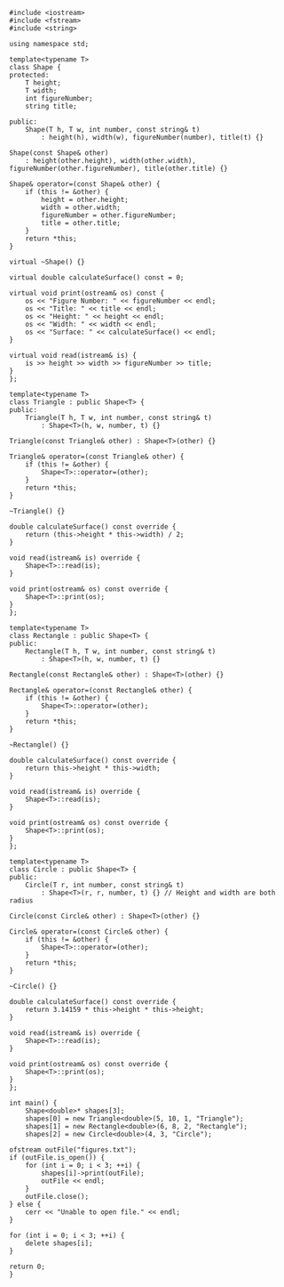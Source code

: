     #include <iostream>
    #include <fstream>
    #include <string>
    
    using namespace std;
    
    template<typename T>
    class Shape {
    protected:
        T height;
        T width;
        int figureNumber;
        string title;
    
    public:
        Shape(T h, T w, int number, const string& t) 
            : height(h), width(w), figureNumber(number), title(t) {}

    Shape(const Shape& other)
        : height(other.height), width(other.width), figureNumber(other.figureNumber), title(other.title) {}

    Shape& operator=(const Shape& other) {
        if (this != &other) {
            height = other.height;
            width = other.width;
            figureNumber = other.figureNumber;
            title = other.title;
        }
        return *this;
    }

    virtual ~Shape() {}

    virtual double calculateSurface() const = 0;

    virtual void print(ostream& os) const {
        os << "Figure Number: " << figureNumber << endl;
        os << "Title: " << title << endl;
        os << "Height: " << height << endl;
        os << "Width: " << width << endl;
        os << "Surface: " << calculateSurface() << endl;
    }

    virtual void read(istream& is) {
        is >> height >> width >> figureNumber >> title;
    }
    };
    
    template<typename T>
    class Triangle : public Shape<T> {
    public:
        Triangle(T h, T w, int number, const string& t) 
            : Shape<T>(h, w, number, t) {}

    Triangle(const Triangle& other) : Shape<T>(other) {}

    Triangle& operator=(const Triangle& other) {
        if (this != &other) {
            Shape<T>::operator=(other);
        }
        return *this;
    }

    ~Triangle() {}

    double calculateSurface() const override {
        return (this->height * this->width) / 2;
    }

    void read(istream& is) override {
        Shape<T>::read(is);
    }

    void print(ostream& os) const override {
        Shape<T>::print(os);
    }
    };
    
    template<typename T>
    class Rectangle : public Shape<T> {
    public:
        Rectangle(T h, T w, int number, const string& t) 
            : Shape<T>(h, w, number, t) {}

    Rectangle(const Rectangle& other) : Shape<T>(other) {}

    Rectangle& operator=(const Rectangle& other) {
        if (this != &other) {
            Shape<T>::operator=(other);
        }
        return *this;
    }

    ~Rectangle() {}

    double calculateSurface() const override {
        return this->height * this->width;
    }

    void read(istream& is) override {
        Shape<T>::read(is);
    }

    void print(ostream& os) const override {
        Shape<T>::print(os);
    }
    };
    
    template<typename T>
    class Circle : public Shape<T> {
    public:
        Circle(T r, int number, const string& t) 
            : Shape<T>(r, r, number, t) {} // Height and width are both radius

    Circle(const Circle& other) : Shape<T>(other) {}

    Circle& operator=(const Circle& other) {
        if (this != &other) {
            Shape<T>::operator=(other);
        }
        return *this;
    }

    ~Circle() {}

    double calculateSurface() const override {
        return 3.14159 * this->height * this->height;
    }

    void read(istream& is) override {
        Shape<T>::read(is);
    }

    void print(ostream& os) const override {
        Shape<T>::print(os);
    }
    };
    
    int main() {
        Shape<double>* shapes[3];
        shapes[0] = new Triangle<double>(5, 10, 1, "Triangle");
        shapes[1] = new Rectangle<double>(6, 8, 2, "Rectangle");
        shapes[2] = new Circle<double>(4, 3, "Circle");

    ofstream outFile("figures.txt");
    if (outFile.is_open()) {
        for (int i = 0; i < 3; ++i) {
            shapes[i]->print(outFile);
            outFile << endl;
        }
        outFile.close();
    } else {
        cerr << "Unable to open file." << endl;
    }

    for (int i = 0; i < 3; ++i) {
        delete shapes[i];
    }

    return 0;
    }

